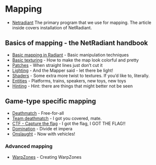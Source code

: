 Mapping
=======

-   [Netradiant](Netradiant) The primary program that we use for mapping. The article inside covers installation of NetRadiant.

Basics of mapping - the NetRadiant handbook
-------------------------------------------

-   [Basic mapping in Radiant](Basic_mapping_in_Radiant) - Basic manipulation techniques
-   [Basic texturing](Basic_texturing) - How to make the map look colorful and pretty
-   [Patches](Patches) - When straight lines just don’t cut it
-   [Lighting](Lighting) - And the Mapper said - let there be light!
-   [Shaders](Shaders) - Some extra more twist to textures. If you’d like to, literally.
-   [Entities](Entities) - Platforms, trains, speakers, new toys, new toys
-   [Hinting](Hinting) - Hint: there are things that might better not be seen

Game-type specific mapping
--------------------------

-   [Deathmatch](Deathmatch) - Free-for-all
-   [Team deathmatch](Team_deathmatch) - I got you covered, mate.
-   [CTF - Capture the flag](CTF_-_Capture_the_flag) - I got the flag, I GOT THE FLAG!!
-   [Domination](Domination) - Divide et impera
-   [Onslaught](Onslaught) - Now with vehicles!

### Advanced mapping

-   [WarpZones](WarpZones) - Creating WarpZones

